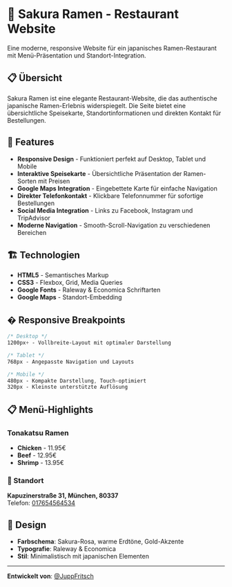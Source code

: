 # 🍜 Sakura Ramen - Restaurant Website

Eine moderne, responsive Website für ein japanisches Ramen-Restaurant mit Menü-Präsentation und Standort-Integration.

## 📋 Übersicht

Sakura Ramen ist eine elegante Restaurant-Website, die das authentische japanische Ramen-Erlebnis widerspiegelt. Die Seite bietet eine übersichtliche Speisekarte, Standortinformationen und direkten Kontakt für Bestellungen.

## 🚀 Features

- **Responsive Design** - Funktioniert perfekt auf Desktop, Tablet und Mobile
- **Interaktive Speisekarte** - Übersichtliche Präsentation der Ramen-Sorten mit Preisen
- **Google Maps Integration** - Eingebettete Karte für einfache Navigation
- **Direkter Telefonkontakt** - Klickbare Telefonnummer für sofortige Bestellungen
- **Social Media Integration** - Links zu Facebook, Instagram und TripAdvisor
- **Moderne Navigation** - Smooth-Scroll-Navigation zu verschiedenen Bereichen

## 🏗️ Technologien

- **HTML5** - Semantisches Markup
- **CSS3** - Flexbox, Grid, Media Queries
- **Google Fonts** - Raleway & Economica Schriftarten
- **Google Maps** - Standort-Embedding

## � Responsive Breakpoints

```css
/* Desktop */
1200px+ - Vollbreite-Layout mit optimaler Darstellung

/* Tablet */
768px - Angepasste Navigation und Layouts

/* Mobile */
480px - Kompakte Darstellung, Touch-optimiert
320px - Kleinste unterstützte Auflösung
```

## 📋 Menü-Highlights

### Tonakatsu Ramen

- **Chicken** - 11.95€
- **Beef** - 12.95€
- **Shrimp** - 13.95€

### 📍 Standort

**Kapuzinerstraße 31, München, 80337**  
Telefon: [017654564534](tel:017654564534)

## 🎨 Design

- **Farbschema**: Sakura-Rosa, warme Erdtöne, Gold-Akzente
- **Typografie**: Raleway & Economica
- **Stil**: Minimalistisch mit japanischen Elementen

---

**Entwickelt von**: [@JuppFritsch](https://github.com/JuppFritsch)
